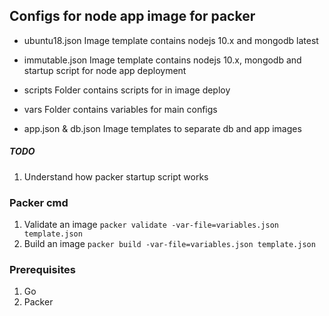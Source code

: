 ## Configs for node app image for packer

* ubuntu18.json
    Image template contains nodejs 10.x and mongodb latest
* immutable.json 
    Image template contains nodejs 10.x, mongodb and startup script for node app deployment
* scripts
    Folder contains scripts for in image deploy
* vars
    Folder contains variables for main configs

* app.json & db.json
    Image templates to separate db and app images

##### TODO
1. Understand how packer startup script works   

### Packer cmd
1. Validate an image
    `packer validate -var-file=variables.json template.json`
2. Build an image 
    `packer build -var-file=variables.json template.json`

### Prerequisites
1. Go
2. Packer
